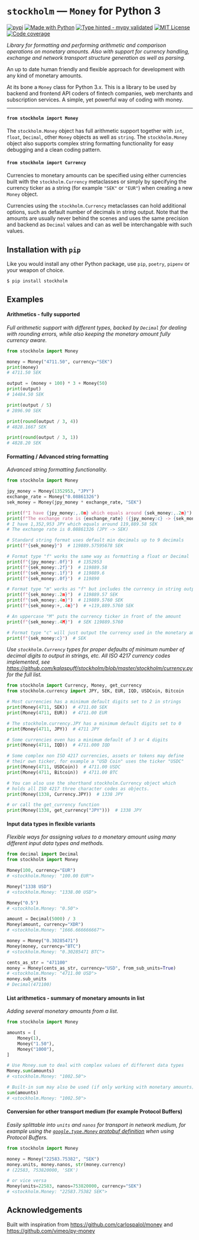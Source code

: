 # `stockholm` — `Money` for Python 3
[![pypi](https://badge.fury.io/py/stockholm.svg)](https://pypi.python.org/pypi/stockholm/)
[![Made with Python](https://img.shields.io/pypi/pyversions/stockholm)](https://www.python.org/)
[![Type hinted - mypy validated](https://img.shields.io/badge/typehinted-yes-teal)](https://github.com/kalaspuff/stockholm)
[![MIT License](https://img.shields.io/github/license/kalaspuff/stockholm.svg)](https://github.com/kalaspuff/stockholm/blob/master/LICENSE)
[![Code coverage](https://codecov.io/gh/kalaspuff/stockholm/branch/master/graph/badge.svg)](https://codecov.io/gh/kalaspuff/stockholm/tree/master/stockholm)

*Library for formatting and performing arithmetic and comparison operations on monetary amounts. Also with support for currency handling, exchange and network transport structure generation as well as parsing.*

An up to date human friendly and flexible approach for development with any kind of monetary amounts.

At its bone a `Money` class for Python 3.x. This is a library to be used by backend and frontend API coders of fintech companies, web merchants and subscription services. A simple, yet powerful way of coding with money.

---

#### `from stockholm import Money`
The `stockholm.Money` object has full arithmetic support together with `int`, `float`, `Decimal`, other `Money` objects as well as `string`. The `stockholm.Money` object also supports complex string formatting functionality for easy debugging and a clean coding pattern.

#### `from stockholm import Currency`
Currencies to monetary amounts can be specified using either currencies built with the `stockholm.Currency` metaclasses or simply by specifying the currency ticker as a string (for example `"SEK"` or `"EUR"`) when creating a new `Money` object.

Currencies using the `stockholm.Currency` metaclasses can hold additional options, such as default number of decimals in string output. Note that the amounts are usually never behind the scenes and uses the same precision and backend as `Decimal` values and can as well be interchangable with such values.


## Installation with `pip`
Like you would install any other Python package, use `pip`, `poetry`, `pipenv` or your weapon of choice.
```
$ pip install stockholm
```


## Examples

#### Arithmetics - fully supported
*Full arithmetic support with different types, backed by `Decimal` for dealing with rounding errors, while also keeping the monetary amount fully currency aware.*
```python
from stockholm import Money

money = Money("4711.50", currency="SEK")
print(money)
# 4711.50 SEK

output = (money + 100) * 3 + Money(50)
print(output)
# 14484.50 SEK

print(output / 5)
# 2896.90 SEK

print(round(output / 3, 4))
# 4828.1667 SEK

print(round(output / 3, 1))
# 4828.20 SEK
```

#### Formatting / Advanced string formatting
*Advanced string formatting functionality.*
```python
from stockholm import Money

jpy_money = Money(1352953, "JPY")
exchange_rate = Money("0.08861326")
sek_money = Money(jpy_money * exchange_rate, "SEK")

print(f"I have {jpy_money:,.0m} which equals around {sek_money:,.2m}")
print(f"The exchange rate is {exchange_rate} ({jpy_money:c} -> {sek_money:c})")
# I have 1,352,953 JPY which equals around 119,889.58 SEK
# The exchange rate is 0.08861326 (JPY -> SEK)

# Standard string format uses default min decimals up to 9 decimals
print(f"{sek_money}")  # 119889.57595678 SEK

# Format type "f" works the same way as formatting a float or Decimal
print(f"{jpy_money:.0f}")  # 1352953
print(f"{sek_money:.2f}")  # 119889.58
print(f"{sek_money:.1f}")  # 119889.6
print(f"{sek_money:.0f}")  # 119890

# Format type "m" works as "f" but includes the currency in string output
print(f"{sek_money:.2m}")  # 119889.57 SEK
print(f"{sek_money:.4m}")  # 119889.5760 SEK
print(f"{sek_money:+,.4m}")  # +119,889.5760 SEK

# An uppercase "M" puts the currency ticker in front of the amount
print(f"{sek_money:.4M}")  # SEK 119889.5760

# Format type "c" will just output the currency used in the monetary amount
print(f"{sek_money:c}")  # SEK
```

*Use `stockholm.Currency` types for proper defaults of minimum number of decimal digits to output in strings, etc. All ISO 4217 currency codes implemented, see https://github.com/kalaspuff/stockholm/blob/master/stockholm/currency.py for the full list.*
```python
from stockholm import Currency, Money, get_currency
from stockholm.currency import JPY, SEK, EUR, IQD, USDCoin, Bitcoin

# Most currencies has a minimum default digits set to 2 in strings
print(Money(4711, SEK))  # 4711.00 SEK
print(Money(4711, EUR))  # 4711.00 EUR

# The stockholm.currency.JPY has a minimum default digits set to 0
print(Money(4711, JPY))  # 4711 JPY

# Some currencies even has a minimum default of 3 or 4 digits
print(Money(4711, IQD))  # 4711.000 IQD

# Some complex non ISO 4217 currencies, assets or tokens may define
# their own ticker, for example a "USD Coin" uses the ticker "USDC"
print(Money(4711, USDCoin))  # 4711.00 USDC
print(Money(4711, Bitcoin))  # 4711.00 BTC

# You can also use the shorthand stockholm.Currency object which
# holds all ISO 4217 three character codes as objects.
print(Money(1338, Currency.JPY))  # 1338 JPY

# or call the get_currency function
print(Money(1338, get_currency("JPY")))  # 1338 JPY

```

#### Input data types in flexible variants
*Flexible ways for assigning values to a monetary amount using many different input data types and methods.*
```python
from decimal import Decimal
from stockholm import Money

Money(100, currency="EUR")
# <stockholm.Money: "100.00 EUR">

Money("1338 USD")
# <stockholm.Money: "1338.00 USD">

Money("0.5")
# <stockholm.Money: "0.50">

amount = Decimal(5000) / 3
Money(amount, currency="XDR")
# <stockholm.Money: "1666.666666667">

money = Money("0.30285471")
Money(money, currency="BTC")
# <stockholm.Money: "0.30285471 BTC">

cents_as_str = "471100"
money = Money(cents_as_str, currency="USD", from_sub_units=True)
# <stockholm.Money: "4711.00 USD">
money.sub_units
# Decimal(471100)
```

#### List arithmetics - summary of monetary amounts in list
*Adding several monetary amounts from a list.*
```python
from stockholm import Money

amounts = [
    Money(1),
    Money("1.50"),
    Money("1000"),
]

# Use Money.sum to deal with complex values of different data types
Money.sum(amounts)
# <stockholm.Money: "1002.50">

# Built-in sum may also be used (if only working with monetary amounts)
sum(amounts)
# <stockholm.Money: "1002.50">
```

#### Conversion for other transport medium (for example Protocol Buffers)
*Easily splittable into `units` and `nanos` for transport in network medium, for example using the [`google.type.Money` protobuf definition](https://github.com/googleapis/googleapis/blob/master/google/type/money.proto) when using Protocol Buffers.*
```python
from stockholm import Money

money = Money("22583.75382", "SEK")
money.units, money.nanos, str(money.currency)
# (22583, 753820000, 'SEK')

# or vice versa
Money(units=22583, nanos=753820000, currency="SEK")
# <stockholm.Money: "22583.75382 SEK">
```


## Acknowledgements
Built with inspiration from https://github.com/carlospalol/money and https://github.com/vimeo/py-money
